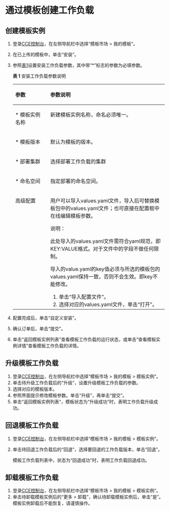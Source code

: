# 通过模板创建工作负载<a name="cce_01_0146"></a>

## 创建模板实例<a name="s94388d41fe234fba81844802bc682fb8"></a>

1.  登录[CCE控制台](https://console.huaweicloud.com/cce2.0/?utm_source=helpcenter)，在左侧导航栏中选择“模板市场 \> 我的模板“。
2.  在已上传的模板中，单击“安装”。
3.  参照[表1](#t26bc1c499f114b5185e5edcf61e44d95)设置安装工作负载参数，其中带“\*”标志的参数为必填参数。

    **表 1**  安装工作负载参数说明

    <a name="t26bc1c499f114b5185e5edcf61e44d95"></a>
    <table><thead align="left"><tr id="rbf609a3fcf2445d2b6d59cbcca7f75b3"><th class="cellrowborder" valign="top" width="23%" id="mcps1.2.3.1.1"><p id="a24b59ed54e3e49a7abefd7528912fb26"><a name="a24b59ed54e3e49a7abefd7528912fb26"></a><a name="a24b59ed54e3e49a7abefd7528912fb26"></a>参数</p>
    </th>
    <th class="cellrowborder" valign="top" width="77%" id="mcps1.2.3.1.2"><p id="a48e24994d5e7491782edce936fd59c1a"><a name="a48e24994d5e7491782edce936fd59c1a"></a><a name="a48e24994d5e7491782edce936fd59c1a"></a>参数说明</p>
    </th>
    </tr>
    </thead>
    <tbody><tr id="r4199465b1b1a4b31b17eac511ff9c594"><td class="cellrowborder" valign="top" width="23%" headers="mcps1.2.3.1.1 "><p id="a010899bea1f349bdad1eef099e4fa486"><a name="a010899bea1f349bdad1eef099e4fa486"></a><a name="a010899bea1f349bdad1eef099e4fa486"></a>* 模板实例名称</p>
    </td>
    <td class="cellrowborder" valign="top" width="77%" headers="mcps1.2.3.1.2 "><p id="a0153652b843848a3b6bdad99e3c3b39f"><a name="a0153652b843848a3b6bdad99e3c3b39f"></a><a name="a0153652b843848a3b6bdad99e3c3b39f"></a>新建模板实例名称，命名必须唯一。</p>
    </td>
    </tr>
    <tr id="re1bc8a3557e9484baa79c65dc200a4b1"><td class="cellrowborder" valign="top" width="23%" headers="mcps1.2.3.1.1 "><p id="a634af1e2910741f1912518b3bfec7389"><a name="a634af1e2910741f1912518b3bfec7389"></a><a name="a634af1e2910741f1912518b3bfec7389"></a>* 模板版本</p>
    </td>
    <td class="cellrowborder" valign="top" width="77%" headers="mcps1.2.3.1.2 "><p id="ac38c5df873f6444b981b35885f8eef62"><a name="ac38c5df873f6444b981b35885f8eef62"></a><a name="ac38c5df873f6444b981b35885f8eef62"></a>默认为模板的版本。</p>
    </td>
    </tr>
    <tr id="rbe9ab58d5e67480aa6e422ef627d53a3"><td class="cellrowborder" valign="top" width="23%" headers="mcps1.2.3.1.1 "><p id="a951eab31ec67431facfacf0c7a30e58b"><a name="a951eab31ec67431facfacf0c7a30e58b"></a><a name="a951eab31ec67431facfacf0c7a30e58b"></a>* 部署集群</p>
    </td>
    <td class="cellrowborder" valign="top" width="77%" headers="mcps1.2.3.1.2 "><p id="a7d5ca4f0299b4ff59ab86cbca0c02d38"><a name="a7d5ca4f0299b4ff59ab86cbca0c02d38"></a><a name="a7d5ca4f0299b4ff59ab86cbca0c02d38"></a>选择部署工作负载的<span class="keyword" id="keyword1967843164711"><a name="keyword1967843164711"></a><a name="keyword1967843164711"></a>集群</span></p>
    </td>
    </tr>
    <tr id="rbd79869126dd476ba89ebd3a3103af0c"><td class="cellrowborder" valign="top" width="23%" headers="mcps1.2.3.1.1 "><p id="zh-cn_topic_0093297948_p441405163731"><a name="zh-cn_topic_0093297948_p441405163731"></a><a name="zh-cn_topic_0093297948_p441405163731"></a>* 命名空间</p>
    </td>
    <td class="cellrowborder" valign="top" width="77%" headers="mcps1.2.3.1.2 "><p id="a29df703802f0429a96ce7e488e7b6376"><a name="a29df703802f0429a96ce7e488e7b6376"></a><a name="a29df703802f0429a96ce7e488e7b6376"></a>指定部署的命名空间。</p>
    </td>
    </tr>
    <tr id="r70f26452e7574784b0bcc4fa28655e23"><td class="cellrowborder" valign="top" width="23%" headers="mcps1.2.3.1.1 "><p id="ae76aa7c5d99b4e378bf694b82b9e5dc5"><a name="ae76aa7c5d99b4e378bf694b82b9e5dc5"></a><a name="ae76aa7c5d99b4e378bf694b82b9e5dc5"></a>高级配置</p>
    </td>
    <td class="cellrowborder" valign="top" width="77%" headers="mcps1.2.3.1.2 "><p id="a303f5e86580c4fa29c238785c98ea8ce"><a name="a303f5e86580c4fa29c238785c98ea8ce"></a><a name="a303f5e86580c4fa29c238785c98ea8ce"></a>用户可以导入values.yaml文件，导入后可替换模板包中的values.yaml文件；也可直接在配置框中在线编辑模板参数。</p>
    <div class="note" id="na1d8e395109d472699025c5118ef563d"><a name="na1d8e395109d472699025c5118ef563d"></a><a name="na1d8e395109d472699025c5118ef563d"></a><span class="notetitle"> 说明： </span><div class="notebody"><p class="textintable" id="a428d67dfa7aa45e99ea2cc24c467e433"><a name="a428d67dfa7aa45e99ea2cc24c467e433"></a><a name="a428d67dfa7aa45e99ea2cc24c467e433"></a>此处导入的values.yaml文件需符合yaml规范，即KEY:VALUE格式。对于文件中的字段不做任何限制。</p>
    <p id="p112003015566"><a name="p112003015566"></a><a name="p112003015566"></a>导入的value.yaml的key值必须与所选的模板包的values.yaml保持一致，否则不会生效。即key不能修改。</p>
    </div></div>
    <a name="o62d8e522faae46b79e270230405ddf10"></a><a name="o62d8e522faae46b79e270230405ddf10"></a><ol id="o62d8e522faae46b79e270230405ddf10"><li>单击“导入配置文件”。</li><li>选择对应的values.yaml文件，单击“打开”。</li></ol>
    </td>
    </tr>
    </tbody>
    </table>

4.  配置完成后，单击“自定义安装”。
5.  确认订单后，单击“提交”。
6.  单击“返回模板实例列表”查看模板工作负载的运行状态，或单击“查看模板实例详情”查看模板工作负载的详情。

## 升级模板工作负载<a name="section5324101171010"></a>

1.  登录[CCE控制台](https://console.huaweicloud.com/cce2.0/?utm_source=helpcenter)，在左侧导航栏中选择“模板市场 \> 我的模板 \> 模板实例“。
2.  单击待升级工作负载后的“升级”，设置升级模板工作负载的参数。
3.  选择对应的模板版本。
4.  参照界面提示修改模板参数。单击“升级”，再单击“提交”。
5.  单击“返回模板实例列表“，模板状态为“升级成功”时，表明工作负载升级成功。

## 回退模板工作负载<a name="section13251511191012"></a>

1.  登录[CCE控制台](https://console.huaweicloud.com/cce2.0/?utm_source=helpcenter)，在左侧导航栏中选择“模板市场 \> 我的模板 \> 模板实例“。
2.  单击待回退工作负载后的“回退”，选择要回退的工作负载版本，单击“回退”。

    模板工作负载列表中，状态为“回退成功”时，表明工作负载回退成功。


## 卸载模板工作负载<a name="section15325151161011"></a>

1.  登录[CCE控制台](https://console.huaweicloud.com/cce2.0/?utm_source=helpcenter)，在左侧导航栏中选择“模板市场 \> 我的模板 \> 模板实例“。
2.  单击待卸载模板实例后的“更多 \> 卸载”，确认待卸载模板实例后，单击“是”。模板实例卸载后不能恢复，请谨慎操作。

